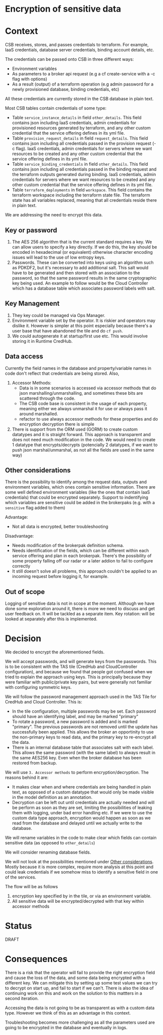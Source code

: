 # Encryption of sensitive data
# Context

CSB receives, stores, and passes credentials to terraform. For example, IaaS credentials,
database server credentials, binding account details, etc.
 
The credentials can be passed onto CSB in three different ways:
 - Environment variables
 - As parameters to a broker api request (e.g a cf create-service with a -c flag with options)
 - As a result (output) of a terraform operation (e.g admin password for a newly provisioned database, binding credentials, etc)

All these credentials are currently stored in the CSB database in plain text.

Most CSB tables contain credentials of some type:

* Table `service_instance_details` in field `other_details`.
    This field contains json including IaaS credentials, admin credentials for provisioned resources generated by terraform, and any other custom credential that the service offering defines in its yml file.
* Table `provision_request_details` in field `request_details`.
    This field contains json including all credentials passed in the provision request (-c flag). IaaS credentials, admin credentials for servers where we want resources to be created and any other custom credential that the service offering defines in its yml file.
* Table `service_binding_credentials` in field `other_details`.
    This field contains json including all credentials passed in the binding request and the terraform outputs generated during binding. IaaS credentials, admin credentials for servers where we want resources to be created and any other custom credential that the service offering defines in its yml file.
* Table `terraform_deployments` in field `workspace`.
    This field contains the terraform workspace including the terraform state file. The terraform state has all variables replaced, meaning that all credentials reside there in plain text.
 
We are addressing the need to encrypt this data.

## Key or password

1. The AES 256 algorithm that is the current standard requires a key.
We can allow users to specify a key directly.
If we do this, the key should be encoded in hexadecimal (or equivalent) otherwise character
encoding issues will lead to the use of low entropy keys.
1. Passwords. These can be converted into keys using an algorithm such as PDKDF2,
but it's necessary to add additional salt. This salt would have to be generated and then
stored with an association to the password, so that the same password results in the
same cryptographic key being used. An example to follow would be the Cloud Controller
which has a database table which associates password labels with salt.

## Key Management

1. They key could be managed via Ops Manager.
1. Environment variable set by the operator. It is riskier and operators may dislike it.
However is simpler at this point especially because there's a user base that have
abandoned the tile and do `cf push`.
1. We could autogenerate it at startup/first use etc. This would involve storing it in Runtime CredHub.

## Data access
Currently the field names in the database and property/variable names in code don't reflect that credentials are being stored. Also, 

1. Accessor Methods: 
    * Data is in some scenarios is accessed via accessor methods that do json marshalling/unmarshalling, and sometimes these bits are scattered through the code.
    * The CSB code base is consistent in the usage of each property, meaning either we always unmarshal it for use or always pass it around marshalled.
    * refactor to use always accessor methods for these properties and do encryption decryption there is simple
1. There is support from the ORM used (GORM) to create custom datatypes and it is straight forward. This approach is transparent and does not need much modification in the code. We would need to create 1 datatype that encrypts/decrypts (potencially 2 datatypes, if we want to push json marshal/unmarshal, as not all the fields are used in the same way)  

## Other considerations

There is the possibility to identify among the request data, outputs and environment variables, which ones contain sensitive information.
There are some well defined environment variables (like the ones that contain IaaS credentials) that could be encrypted separately. 
Support to indentifying which variables are sensitive could be added in the brokerpaks (e.g. with a `sensitive` flag added to them)

Advantage:
* Not all data is encrypted, better troubleshooting

Disadvantage:
* Needs modification of the brokerpak definition schema. 
* Needs identification of the fields, which can be different within each service offering and plan in each brokerpak. There's the possibility of some property falling off our radar or a later addion to fail to configure correctly
* It still doesn't solve all problems, this approach couldn't be applied to an incoming request before logging it, for example.    
   
## Out of scope

Logging of sensitive data is not in scope at the moment. Although we have done some exploration around it, there is more we need to discuss and get user feedback on. It will be tackled as a separate item.
Key rotation: will be looked at separately after this is implemented.

# Decision

We decided to encrypt the aforementioned fields. 

We will accept passwords, and will generate keys from the passwords. This is to be consistent with
the TAS tile (CredHub and CloudController configuration), and because we found that people got
confused when we tried to explain the approach using keys. This is principally because they
were familiar with public/private key pairs, but were generally not familiar with configuring
symmetric keys.

We will follow the password management approach used in the TAS Tile for CredHub and Cloud Controller.
This is:
- In the tile configuration, multiple passwords may be set. Each password should have an identifying
label, and may be marked "primary"
- To rotate a password, a new password is added and is marked "primary". The previous passwords are
not removed until the update has successfully been applied. This allows the broker an opportinity to
use the non-primary keys to read data, and the primary key to re-encrypt all the data.
- There is an internal database table that associates salt with each label. This allows the same
password (with the same label) to always result in the same AES256 key. Even when the broker database
has been restored from backup.

We will use `3. Accessor methods` to perform encryption/decryption. The reasons behind it are:
* It makes clear when and where credentials are being handled in plain text, as opposed of a custom datatype that would only be made visible in the model definition as an annotation.
* Decryption can be left out until credentials are actually needed and will be perform as soon as they are set, limiting the possibilities of leaking them with logging, under bad error handling etc. If we were to use the custom data type approach, encryption would happen as soon as we read from the database and delayed until we actually write to the database.
    
We will rename variables in the code to make clear which fields can contain sensitive data (as opposed to `other_details`)

We will consider renaming database fields.    

We will not look at the possibilities mentioned under [Other considerations](#other-considerations). Mostly because it is more complex, require more analysis at this point and could leak credentials if we somehow miss to identify a sensitive field in one of the services.    

The flow will be as follows
1. encryption key specified by in the tile, or via an environment variable.
2. All sensitive data will be encrypted/decrypted with that key within accessor methods

# Status
DRAFT

# Consequences

There is a risk that the operator will fail to provide the right encryption field and cause the loss of the data, and some data being encrypted with a different key. We can mitigate this by setting up some test values we can try to decrypt on start up, and fail to start if we can't. There is also the idea of continuing work on this and work on the solution to this mattters in a second iteration.

Accessing the data is not going to be as transparent as with a custom data type. However we think of this as an advantage in this context.

Troubleshooting becomes more challenging as all the parameters used are going to be encrypted in the database and eventually in logs.


 

